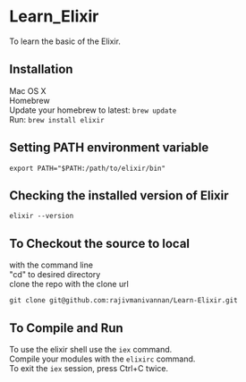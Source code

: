 # Learn_Elixir
To learn the basic of the Elixir.

## Installation

Mac OS X  
Homebrew  
Update your homebrew to latest: `brew update`  
Run: `brew install elixir`  

## Setting PATH environment variable  

`export PATH="$PATH:/path/to/elixir/bin"`  

## Checking the installed version of Elixir

`elixir --version`  

## To Checkout the source to local

with the command line  
"cd" to desired directory  
clone the repo with the clone url  

`git clone git@github.com:rajivmanivannan/Learn-Elixir.git`

## To Compile and Run

To use the elixir shell use the `iex` command.  
Compile your modules with the `elixirc` command.  
To exit the `iex` session, press Ctrl+C twice.  
